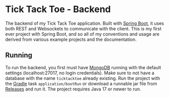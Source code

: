 # Tick Tack Toe - Backend

The backend of my Tick Tack Toe application. Built with [Spring Boot](https://spring.io), it uses both REST and
Websockets to communicate with the client. This is my first ever project with Spring Boot, and so all of my conventions
and usage are derived from various example projects and the documentation.

## Running

To run the backend, you first must have [MongoDB](https://www.mongodb.com/) running with the default settings
(localhost:27017, no login credentials). Make sure to not have a database with the name `ticktacktoe` already existing.
Run the project with the [Gradle](https://gradle.org/) task `application/bootRun` or download a runnable jar file from
[Releases](https://github.com/melodicore/ticktacktoe/releases) and run it. The project requires Java 17 or newer to run.